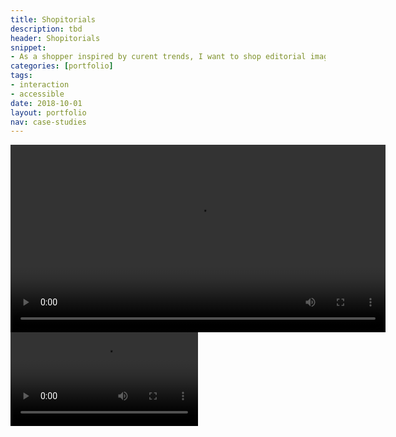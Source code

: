 ```yaml
---
title: Shopitorials
description: tbd
header: Shopitorials
snippet:
- As a shopper inspired by curent trends, I want to shop editorial images in an exploratory and contextually relevant way.
categories: [portfolio]
tags: 
- interaction
- accessible
date: 2018-10-01
layout: portfolio
nav: case-studies
---
```


<div class="w3-row">
  <div class="w3-col w3-container m2">
  </div>
  <div class="w3-col w3-container m8">
    <video width="600" controls>
      <source src="https://coianac.github.io/img/shopitorials-desktop.mov" type="video/mp4">
    <p>Your browser does not support the video tag.<p>
    </video>
  </div>
  <div class="w3-col w3-container m2">
  </div>
</div>

<div class="w3-row">
  <div class="w3-col w3-container m2">
  </div>
  <div class="w3-col w3-container m8">
    <video width="300" controls>
      <source src="https://coianac.github.io/img/shopitorials-mobile.mov" type="video/mp4">
      <p>Your browser does not support the video tag.<p>
    </video>
  </div>
  <div class="w3-col w3-container m2">
  </div>
</div>
